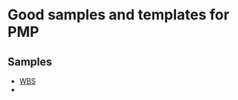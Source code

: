 # Good samples and templates for PMP
## Samples
- [WBS](http://www4.rcf.bnl.gov/~videbaks/hft/cd1/DOE_guidance_wBS.pdf)
-
